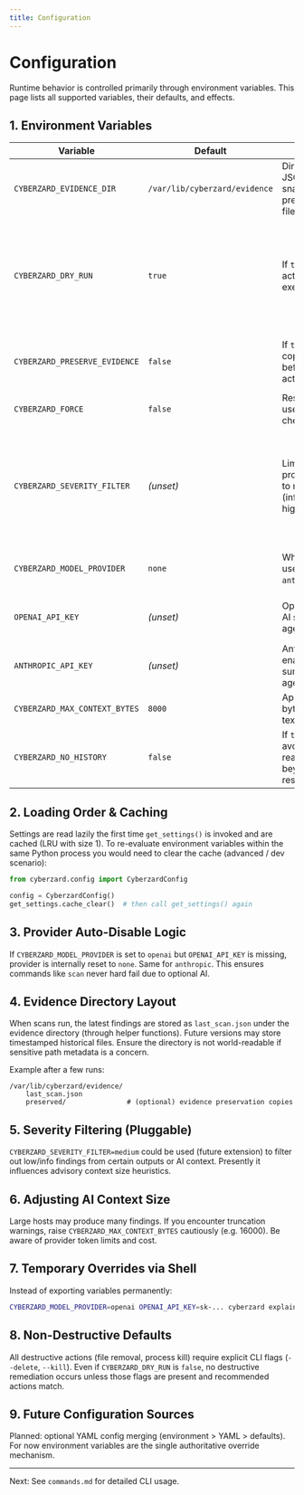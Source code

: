 ```yaml
---
title: Configuration
---
```

# Configuration

Runtime behavior is controlled primarily through environment variables. This page lists all supported variables, their defaults, and effects.

## 1. Environment Variables

| Variable | Default | Description | Notes |
|----------|---------|-------------|-------|
| `CYBERZARD_EVIDENCE_DIR` | `/var/lib/cyberzard/evidence` | Directory where JSON scan snapshots and preserved evidence files are stored. | Must be writable. Created automatically if possible. |
| `CYBERZARD_DRY_RUN` | `true` | If `true`, remediation actions are not executed (safety). | Commands like `remediate` explicitly set actions; currently CLI passes dry-run only if action flags not used. |
| `CYBERZARD_PRESERVE_EVIDENCE` | `false` | If `true`, attempt to copy targeted files before destructive actions. | Can also be provided via `--preserve` flag on `remediate`. |
| `CYBERZARD_FORCE` | `false` | Reserved for future use to bypass safety checks. | Not widely used yet. |
| `CYBERZARD_SEVERITY_FILTER` | _(unset)_ | Limit processing/reporting to minimum severity (info, low, medium, high, critical). | Currently influences model settings context building & can be extended to output filtering. |
| `CYBERZARD_MODEL_PROVIDER` | `none` | Which AI provider to use: `openai`, `anthropic`, or `none`. | Automatically downgraded to `none` if API key missing. |
| `OPENAI_API_KEY` | _(unset)_ | OpenAI key enabling AI summarization / agent. | Required when provider is `openai`. |
| `ANTHROPIC_API_KEY` | _(unset)_ | Anthropic key enabling AI summarization / agent. | Required when provider is `anthropic`. |
| `CYBERZARD_MAX_CONTEXT_BYTES` | `8000` | Approximate max bytes of findings text fed to AI. | Truncation occurs above this. |
| `CYBERZARD_NO_HISTORY` | `false` | If `true`, agent will avoid retaining reasoning transcript beyond immediate response. | Privacy / minimal retention mode. |

## 2. Loading Order & Caching

Settings are read lazily the first time `get_settings()` is invoked and are cached (LRU with size 1). To re-evaluate environment variables within the same Python process you would need to clear the cache (advanced / dev scenario):

```python
from cyberzard.config import CyberzardConfig

config = CyberzardConfig()
get_settings.cache_clear()  # then call get_settings() again
```

## 3. Provider Auto-Disable Logic

If `CYBERZARD_MODEL_PROVIDER` is set to `openai` but `OPENAI_API_KEY` is missing, provider is internally reset to `none`. Same for `anthropic`. This ensures commands like `scan` never hard fail due to optional AI.

## 4. Evidence Directory Layout

When scans run, the latest findings are stored as `last_scan.json` under the evidence directory (through helper functions). Future versions may store timestamped historical files. Ensure the directory is not world-readable if sensitive path metadata is a concern.

Example after a few runs:

```
/var/lib/cyberzard/evidence/
	last_scan.json
	preserved/               # (optional) evidence preservation copies
```

## 5. Severity Filtering (Pluggable)

`CYBERZARD_SEVERITY_FILTER=medium` could be used (future extension) to filter out low/info findings from certain outputs or AI context. Presently it influences advisory context size heuristics.

## 6. Adjusting AI Context Size

Large hosts may produce many findings. If you encounter truncation warnings, raise `CYBERZARD_MAX_CONTEXT_BYTES` cautiously (e.g. 16000). Be aware of provider token limits and cost.

## 7. Temporary Overrides via Shell

Instead of exporting variables permanently:

```bash
CYBERZARD_MODEL_PROVIDER=openai OPENAI_API_KEY=sk-... cyberzard explain --max-tokens 300
```

## 8. Non-Destructive Defaults

All destructive actions (file removal, process kill) require explicit CLI flags (`--delete`, `--kill`). Even if `CYBERZARD_DRY_RUN` is `false`, no destructive remediation occurs unless those flags are present and recommended actions match.

## 9. Future Configuration Sources

Planned: optional YAML config merging (environment > YAML > defaults). For now environment variables are the single authoritative override mechanism.

---

Next: See `commands.md` for detailed CLI usage.
